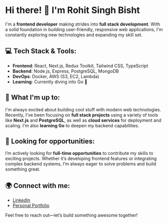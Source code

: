 # Hi there! 👋 I'm Rohit Singh Bisht

I'm a **frontend developer** making strides into **full stack development**. With a solid foundation in building user-friendly, responsive web applications, I'm constantly exploring new technologies and expanding my skill set.

## 💻 Tech Stack & Tools:
- **Frontend**: React, Next.js, Redux Toolkit, Tailwind CSS, TypeScript
- **Backend**: Node.js, Express, PostgreSQL, MongoDB
- **DevOps**: Docker, AWS (S3, EC2, Lambda)
- **Learning**: Currently diving into Go 🚀

## 🌱 What I'm up to:
I'm always excited about building cool stuff with modern web technologies. Recently, I've been focusing on **full stack projects** using a variety of tools like **Next.js** and **PostgreSQL**, as well as **cloud services** for deployment and scaling. I'm also **learning Go** to deepen my backend capabilities.

## 🚀 Looking for opportunities:
I’m actively looking for **full-time opportunities** to contribute my skills to exciting projects. Whether it’s developing frontend features or integrating complex backend systems, I’m always eager to solve problems and build something great.

## 🌍 Connect with me:
- [LinkedIn](https://www.linkedin.com/in/rohitbisht01/) 
- [Personal Portfolio](https://rohitbisht.vercel.app/)

Feel free to reach out—let’s build something awesome together!
